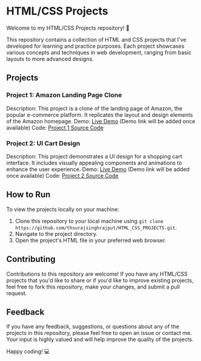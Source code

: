 # HTML/CSS Projects

Welcome to my HTML/CSS Projects repository! 🌟

This repository contains a collection of HTML and CSS projects that I've developed for learning and practice purposes. Each project showcases various concepts and techniques in web development, ranging from basic layouts to more advanced designs.

## Projects

### Project 1: Amazon Landing Page Clone
Description: This project is a clone of the landing page of Amazon, the popular e-commerce platform. It replicates the layout and design elements of the Amazon homepage.
Demo: [Live Demo](https://thsurajsinghrajput.github.io/HTML_CSS_PROJECTS/UI_CARD/) (Demo link will be added once available)
Code: [Project 1 Source Code](https://github.com/thsurajsinghrajput/HTML_CSS_PROJECTS/tree/main/Amzon_LandingPage_Clone)

### Project 2: UI Cart Design
Description: This project demonstrates a UI design for a shopping cart interface. It includes visually appealing components and animations to enhance the user experience.
Demo: [Live Demo](https://thsurajsinghrajput.github.io/HTML_CSS_PROJECTS/Amzon_LandingPage_Clone/) (Demo link will be added once available)
Code: [Project 2 Source Code](https://github.com/thsurajsinghrajput/HTML_CSS_PROJECTS/tree/main/UI_CARD)

## How to Run

To view the projects locally on your machine:

1. Clone this repository to your local machine using `git clone https://github.com/thsurajsinghrajput/HTML_CSS_PROJECTS.git`.
2. Navigate to the project directory.
3. Open the project's HTML file in your preferred web browser.

## Contributing

Contributions to this repository are welcome! If you have any HTML/CSS projects that you'd like to share or if you'd like to improve existing projects, feel free to fork this repository, make your changes, and submit a pull request.

## Feedback

If you have any feedback, suggestions, or questions about any of the projects in this repository, please feel free to open an issue or contact me. Your input is highly valued and will help improve the quality of the projects.

Happy coding! 💻
